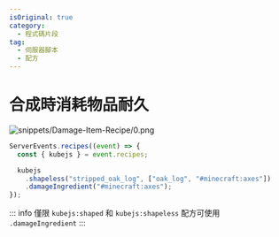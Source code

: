```yaml
---
isOriginal: true
category:
  - 程式碼片段
tag:
  - 伺服器腳本
  - 配方
---
```


# 合成時消耗物品耐久

![snippets/Damage-Item-Recipe/0.png](/snippets/Damage-Item-Recipe/0.png)

```js
ServerEvents.recipes((event) => {
  const { kubejs } = event.recipes;

  kubejs
    .shapeless("stripped_oak_log", ["oak_log", "#minecraft:axes"])
    .damageIngredient("#minecraft:axes");
});
```

::: info
僅限 `kubejs:shaped` 和 `kubejs:shapeless` 配方可使用 `.damageIngredient`
:::